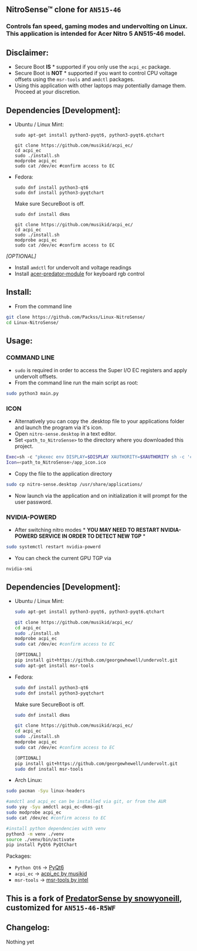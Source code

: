 ## NitroSense™ clone for ```AN515-46```
### Controls fan speed, gaming modes and undervolting on Linux. This application is intended for Acer Nitro 5 AN515-46 model.

## Disclaimer:
* Secure Boot **IS** \* supported if you only use the ```acpi_ec``` package.
* Secure Boot is **NOT** \* supported if you want to control CPU voltage offsets using the ```msr-tools``` and ```amdctl``` packages.
* Using this application with other laptops may potentially damage them. Proceed at your discretion.


## Dependencies [Development]:
* Ubuntu / Linux Mint:
  ```
  sudo apt-get install python3-pyqt6, python3-pyqt6.qtchart
  ```

  ```
  git clone https://github.com/musikid/acpi_ec/
  cd acpi_ec
  sudo ./install.sh
  modprobe acpi_ec
  sudo cat /dev/ec #confirm access to EC
  ```
 
* Fedora:
  ```
  sudo dnf install python3-qt6
  sudo dnf install python3-pyqtchart
  ```
  Make sure SecureBoot is off.

  ```
  sudo dnf install dkms
  
  git clone https://github.com/musikid/acpi_ec/
  cd acpi_ec
  sudo ./install.sh
  modprobe acpi_ec
  sudo cat /dev/ec #confirm access to EC
  ```
_[OPTIONAL]_
- Install ```amdctl``` for undervolt and voltage readings
- Install [acer-predator-module](https://github.com/JafarAkhondali/acer-predator-turbo-and-rgb-keyboard-linux-module) for keyboard rgb control

## Install:
- From the command line
```sh
git clone https://github.com/Packss/Linux-NitroSense/
cd Linux-NitroSense/
```

## Usage:
### COMMAND LINE

 - ```sudo``` is required in order to access the Super I/O EC registers and apply undervolt offsets.
  - From the command line run the main script as root:
  ```sh
  sudo python3 main.py
  ```

### ICON
 - Alternatively you can copy the .desktop file to your applications folder and launch the program via it's icon.
  - Open ```nitro-sense.desktop``` in a text editor.
  - Set ```<path_to_NitroSense>``` to the directory where you downloaded this project.
  ```sh
  Exec=sh -c "pkexec env DISPLAY=$DISPLAY XAUTHORITY=$XAUTHORITY sh -c 'cd <path_to_NitroSense> && python3 main.py'"
  Icon=<path_to_NitroSense>/app_icon.ico
  ```
  - Copy the file to the application directory
  ```sh
  sudo cp nitro-sense.desktop /usr/share/applications/
  ```
  - Now launch via the application and on initialization it will prompt for the user password.


### NVIDIA-POWERD
- After switching nitro modes \* **YOU MAY NEED TO RESTART NVIDIA-POWERD SERVICE IN ORDER TO DETECT NEW TGP** \*
```sh
sudo systemctl restart nvidia-powerd
```
- You can check the current GPU TGP via
```
nvidia-smi
```

## Dependencies [Development]:
* Ubuntu / Linux Mint:
  ```sh
  sudo apt-get install python3-pyqt6, python3-pyqt6.qtchart
  ```

  ```sh
  git clone https://github.com/musikid/acpi_ec/
  cd acpi_ec
  sudo ./install.sh
  modprobe acpi_ec
  sudo cat /dev/ec #confirm access to EC
  ```

  ```sh
  [OPTIONAL]
  pip install git+https://github.com/georgewhewell/undervolt.git
  sudo apt-get install msr-tools
  ```
  
* Fedora:
  ```sh
  sudo dnf install python3-qt6
  sudo dnf install python3-pyqtchart
  ```
  Make sure SecureBoot is off.

  ```sh
  sudo dnf install dkms

  git clone https://github.com/musikid/acpi_ec/
  cd acpi_ec
  sudo ./install.sh
  modprobe acpi_ec
  sudo cat /dev/ec #confirm access to EC
  ```

  ```sh
  [OPTIONAL]
  pip install git+https://github.com/georgewhewell/undervolt.git
  sudo dnf install msr-tools
  ```
* Arch Linux:
 ```sh
 sudo pacman -Syu linux-headers

 #amdctl and acpi_ec can be installed via git, or from the AUR
 sudo yay -Syu amdctl acpi_ec-dkms-git
 sudo modprobe acpi_ec
 sudo cat /dev/ec #confirm access to EC

 #install python dependencies with venv
 python3 -m venv ./venv
 source ./venv/bin/activate
 pip install PyQt6 PyQtChart
 ```
Packages:
* ```Python Qt6``` -> [PyQt6](https://pypi.org/project/PyQt6/)
* ```acpi_ec``` -> [acpi_ec by musikid](https://github.com/musikid/acpi_ec/)
* ```msr-tools``` -> [msr-tools by intel](https://github.com/intel/msr-tools)

## This is a fork of [PredatorSense by snowyoneill](https://github.com/snowyoneill/Linux-PredatorSense), customized for ```AN515-46-R5WF```

## Changelog:

Nothing yet
